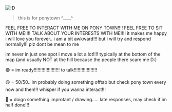 ![:D](https://i.pinimg.com/originals/44/77/b4/4477b4c6978864389ddc702552b7cf2b.gif)

>this is for ponytown ^____^

FEEL FREE TO INTERACT WITH ME ON PONY TOWN!!!! FEEL FREE TO SIT WITH ME!!!! TALK ABOUT YOUR INTERESTS WITH ME!!!! it makes me happy i will love you forever.. i am a bit awkward!!! but i will try and respond normally!!! plz dont be mean to me 

im never in just one spot i move a lot a lot!!!! typically at the bottom of the map (and usually NOT at the hill because the people there scare me D:)

:green_circle: = im ready!!!!!!!!!!!!!!!!!!!! to talk!!!!!!!!!!!!!!!!!!

:yellow_circle: = 50/50.. im probably doing something offtab but check pony town every now and then!!! whisper if you wanna interact!!!

:red_circle: = doign something improtant / drawing..... late responses, may check if im half done!!!
 
